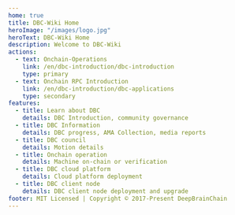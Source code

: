 ```yaml
---
home: true
title: DBC-Wiki Home
heroImage: "/images/logo.jpg"
heroText: DBC-Wiki Home
description: Welcome to DBC-Wiki
actions:
  - text: Onchain-Operations
    link: /en/dbc-introduction/dbc-introduction
    type: primary
  - text: Onchain RPC Introduction
    link: /en/dbc-introduction/dbc-applications
    type: secondary
features:
  - title: Learn about DBC
    details: DBC Introduction, community governance
  - title: DBC Information
    details: DBC progress, AMA Collection, media reports
  - title: DBC council
    details: Motion details
  - title: Onchain operation
    details: Machine on-chain or verification
  - title: DBC cloud platform
    details: Cloud platform deployment
  - title: DBC client node
    details: DBC client node deployment and upgrade
footer: MIT Licensed | Copyright © 2017-Present DeepBrainChain
---
```


